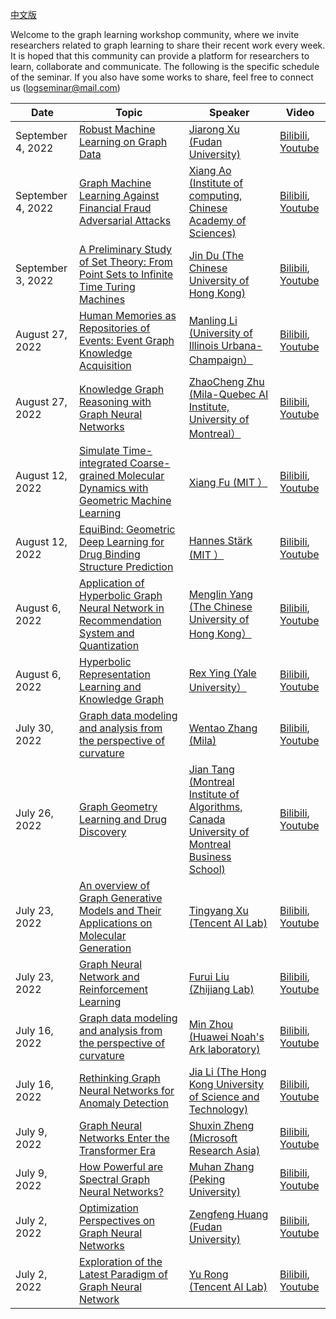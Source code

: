 [中文版](https://github.com/logseminar/Schedule/blob/main/schedule-zh.md)

Welcome to the graph learning workshop community, where we invite researchers related to graph learning to share their recent work every week. It is hoped that this community can provide a platform for researchers to learn, collaborate and communicate. The following is the specific schedule of the seminar. If you also have some works to share, feel free to connect us (logseminar@mail.com)


| Date         |   Topic  | Speaker  |Video           |
| --------     | -------- | -------- | --------         |
|  September 4, 2022 | [Robust Machine Learning on Graph Data ](https://mp.weixin.qq.com/s/sH7Ifp_zAFL6QmIfzbvPiw)  | [Jiarong Xu (Fudan University)](https://galina0217.github.io/)|[Bilibili](https://www.bilibili.com/video/BV1VP4y1Z7F8?spm_id_from=333.999.0.0), [Youtube](https://www.youtube.com/watch?v=AhFkyxVJxP4)  |
|  September 4, 2022 | [Graph Machine Learning Against Financial Fraud Adversarial Attacks ](https://mp.weixin.qq.com/s/TWym3Kb1uHCs4wMho0Q7Zg)  | [Xiang Ao (Institute of computing, Chinese Academy of Sciences)](https://aoxaustin.github.io/)|[Bilibili](https://www.bilibili.com/video/BV1Rd4y1g7iS?spm_id_from=333.999.0.0), [Youtube](https://www.youtube.com/watch?v=AhFkyxVJxP4)  |
|  September 3, 2022 | [A Preliminary Study of Set Theory: From Point Sets to Infinite Time Turing Machines](https://mp.weixin.qq.com/s/IA5yKT15kwX31KcZtRprpg)  | [Jin Du (The Chinese University of Hong Kong)](https://dblp.uni-trier.de/pid/49/604.html)|[Bilibili](https://www.bilibili.com/video/BV1yP411V7bd?spm_id_from=333.999.0.0), [Youtube](https://www.youtube.com/watch?v=AhFkyxVJxP4)  |
| August 27, 2022  |[Human Memories as Repositories of Events: Event Graph Knowledge Acquisition](https://mp.weixin.qq.com/s/rFGNNghTMBKUNSKCoquBxA)    | [ Manling Li (University of Illinois Urbana-Champaign）](https://limanling.github.io/)     | [Bilibili](https://www.bilibili.com/video/BV1ge4y1Y7h2?spm_id_from=333.999.0.0), [Youtube](https://www.youtube.com/watch?v=AhFkyxVJxP4) |
| August 27, 2022  |[Knowledge Graph Reasoning with Graph Neural Networks](https://mp.weixin.qq.com/s/U-PdevNbuHvURa4da9QdSQ)    | [ ZhaoCheng Zhu (Mila-Quebec AI Institute, University of Montreal）](https://kiddozhu.github.io/)     | [Bilibili](https://www.bilibili.com/video/BV1GP4y1f7KK?share_source=copy_web&vd_source=b018fe2cabf13e7002416b2522c321e9), [Youtube](https://www.youtube.com/watch?v=AhFkyxVJxP4) |
| August 12, 2022  |[Simulate Time-integrated Coarse-grained Molecular Dynamics with Geometric Machine Learning](https://mp.weixin.qq.com/s/_BIIPYbD_7JjpCR7QqEl5Q)    | [ Xiang Fu (MIT ）](https://xiangfu.co/)     | [Bilibili](https://www.bilibili.com/video/BV1gW4y187ny?spm_id_from=333.999.0.0), [Youtube](https://www.youtube.com/watch?v=AhFkyxVJxP4) |
| August 12, 2022  |[EquiBind: Geometric Deep Learning for Drug Binding Structure Prediction](https://mp.weixin.qq.com/s/vIBmfom5S5TU-537yIztmA)    | [ Hannes Stärk  (MIT ）](https://hannes-stark.com)     | [Bilibili](https://space.bilibili.com/379472457/video), [Youtube](https://www.youtube.com/watch?v=AhFkyxVJxP4) |
| August 6, 2022  |[Application of Hyperbolic Graph Neural Network in Recommendation System and Quantization](https://mp.weixin.qq.com/s/n2-zwadP-nM_EavwJtzj_A)    | [ Menglin Yang (The Chinese University of Hong Kong）](https://dl.acm.org/profile/99659850068)     | [Bilibili](https://www.bilibili.com/video/BV18T411E71z?share_source=copy_web&vd_source=b018fe2cabf13e7002416b2522c321e9), [Youtube](https://www.youtube.com/watch?v=AhFkyxVJxP4) |
| August 6, 2022  |[Hyperbolic Representation Learning and Knowledge Graph](https://mp.weixin.qq.com/s/1mAs7EDWL4x3LWdgjPPTFQ)     | [Rex Ying (Yale University）](https://scholar.google.com/citations?hl=zh-CN&user=6fqNXo)     | [Bilibili](https://www.bilibili.com/video/BV1UU4y1C7Ro/), [Youtube](https://www.youtube.com/watch?v=AhFkyxVJxP4) |
|  July 30, 2022 | [Graph data modeling and analysis from the perspective of curvature](https://mp.weixin.qq.com/s/VRSfZKe1Hv0hCub075UvfA)  | [Wentao Zhang (Mila)](https://zwt233.github.io)  | [Bilibili](https://www.bilibili.com/video/BV1GY4y1w736?spm_id_from=333.880.my_history.page.click), [Youtube](https://youtu.be/FnsVQI82Pas)  |
|  July 26, 2022 | [Graph Geometry Learning and Drug Discovery](https://mp.weixin.qq.com/s/FUvsCp5-UWJVA_xJjk7jdg)  | [Jian Tang (Montreal Institute of Algorithms, Canada University of Montreal Business School)](https://www.jian-tang.com/)|[Bilibili](https://www.bilibili.com/video/BV18T411E71z?share_source=copy_web&vd_source=b018fe2cabf13e7002416b2522c321e9), [Youtube](https://www.youtube.com/watch?v=AhFkyxVJxP4)  |
|  July 23, 2022 | [An overview of Graph Generative Models and Their Applications on Molecular Generation](https://mp.weixin.qq.com/s/MguYGWm_F7uiQ6Bf__V96w)  | [Tingyang Xu (Tencent AI Lab)](https://scholar.google.com.sg/citations?user=P8WYyYIAAAAJ&hl=zh-CN)|[Bilibili](https://space.bilibili.com/379472457), [Youtube](https://youtu.be/OsWY7UNLcVU)  |
|  July 23, 2022 | [Graph Neural Network and Reinforcement Learning](https://mp.weixin.qq.com/s/q8oW00Hz2hi0gBs2pyiBtA)  | [Furui Liu (Zhijiang Lab)](https://xs2.dailyheadlines.cc/citations?user=DJY8NXMAAAAJ&hl=zh-CN&oi=sra)|[Bilibili](https://space.bilibili.com/379472457), [Youtube](https://youtu.be/OsWY7UNLcVU)  |
|  July 16, 2022 | [Graph data modeling and analysis from the perspective of curvature](https://mp.weixin.qq.com/s/VRSfZKe1Hv0hCub075UvfA)  | [Min Zhou (Huawei Noah's Ark laboratory)](https://scholar.google.com.sg/citations?user=P8WYyYIAAAAJ&hl=zh-CN)|[Bilibili](https://space.bilibili.com/379472457), [Youtube](https://youtu.be/OsWY7UNLcVU)  |
|  July 16, 2022 | [Rethinking Graph Neural Networks for Anomaly Detection](https://mp.weixin.qq.com/s/zIsD3_70WhtDrS-XdReYKQ)  | [Jia Li (The Hong Kong University of Science and Technology)](https://facultyprofiles.hkust-gz.edu.cn/faculty-personal-page?id=286)  | [Bilibili](https://www.bilibili.com/video/BV1BG411p7og?spm_id_from=333.999.0.0), [Youtube](https://youtu.be/T6F48XYl8Ao)  |
|  July 9, 2022 | [Graph Neural Networks Enter the Transformer Era](https://mp.weixin.qq.com/s/ATHLYcUEZJWyvvMta0tkyw)  | [Shuxin Zheng (Microsoft Research Asia)](https://www.microsoft.com/en-us/research/people/shuz/)  | [Bilibili](https://www.bilibili.com/video/BV1sB4y1H7pH?share_source=copy_web), [Youtube](https://www.youtube.com/channel/UCisW6IeDGiDDoJzWj3cP1fg/videos)  |
|  July 9, 2022 | [How Powerful are Spectral Graph Neural Networks?](https://mp.weixin.qq.com/s/hQMfBEGE97iX_uT_Ajeh7w)  | [Muhan Zhang (Peking University)](https://muhanzhang.github.io/)  | [Bilibili](https://www.bilibili.com/video/BV1eU4y1D7Gv?share_source=copy_web), [Youtube](https://www.youtube.com/channel/UCisW6IeDGiDDoJzWj3cP1fg/videos)  |
| July 2, 2022 | [Optimization Perspectives on Graph Neural Networks](https://mp.weixin.qq.com/s/-xKiXaCp_DwuF9QcrCNXuQ)     | [Zengfeng Huang (Fudan University)](https://zengfenghuang.github.io/)     | [Bilibili](https://www.bilibili.com/video/BV1xY4y1E7uN?share_source=copy_web&vd_source=b018fe2cabf13e7002416b2522c321e), [Youtube](https://youtu.be/Q7dYNqdPz-w) |
|  July 2, 2022 | [Exploration of the Latest Paradigm of Graph Neural Network](https://mp.weixin.qq.com/s/hikAMEJ_x8A09qrWNPt5DQ)  | [Yu Rong (Tencent AI Lab)](https://scholar.google.com/citations?hl=zh-CN&user=itezhEMAAAAJ)  | [Bilibili](https://www.bilibili.com/video/BV1CW4y1z7sk?spm_id_from=333.999.0.0&vd_source=8f32aab17421333b494b31ddd9a09011), [Youtube](https://youtu.be/Q7dYNqdPz-w)  |
